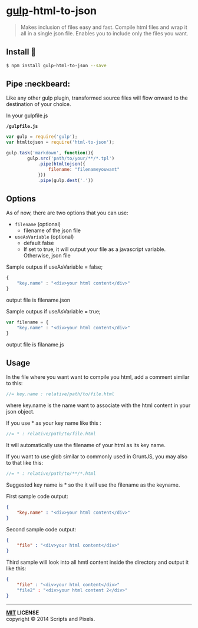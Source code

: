 # [gulp](http://gulpjs.com)-html-to-json

>Makes inclusion of files easy and fast.
Compile html files and wrap it all in a single json file.
Enables you to include only the files you want.

Install :traffic_light:
-------

```bash
$ npm install gulp-html-to-json --save
```


## Pipe :neckbeard:

Like any other gulp plugin, transformed source files will flow onward to the destination of your choice.

In your gulpfile.js

**`/gulpfile.js`**

```javascript
var gulp = require('gulp');
var htmltojson = require('html-to-json');

gulp.task('markdown', function(){
        gulp.src('path/to/your/**/*.tpl')
            .pipe(htmltojson({
                filename: "filenameyouwant"
            }))
            .pipe(gulp.dest('.'))


```

## Options

As of now, there are two options that you can use:

* `filename` (optional)
    * filename of the json file
* `useAsVariable` (optional)
    * default false
    * If set to true, it will output your file as a javascript variable. Otherwise, json file


Sample outpus if useAsVariable = false;

```javascript
{
    "key.name" : "<div>your html content</div>"
}

```
output file is filename.json


Sample outpus if useAsVariable = true;

```javascript
var filename = {
    "key.name" : "<div>your html content</div>"
}

```
output file is filaname.js

## Usage

In the file where you want want to compile you html, add a comment similar to this:

```javascript
//= key.name : relative/path/to/file.html
```

where key.name is the name want to associate with the html content in your json object.

If you use * as your key name like this :

```javascript
//= * : relative/path/to/file.html
```

It will automatically use the filename of your html as its key name.

If you want to use glob similar to commonly used in GruntJS, you may also to that like this:

```javascript
//= * : relative/path/to/**/*.html
```

Suggested key name is * so the it will use the filename as the keyname.

First sample code output:

```json
{
    "key.name" : "<div>your html content</div>"
}
```

Second sample code output:

```json
{
    "file" : "<div>your html content</div>"
}
```

Third sample will look into all hmtl content inside the directory and output it like this:

```json
{
    "file" : "<div>your html content</div>"
    "file2" : "<div>your html content 2</div>"
}
```

----
**[MIT](LICENSE) LICENSE** <br>
copyright &copy; 2014 Scripts and Pixels.
